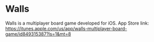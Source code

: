 Walls
===============

Walls is a multiplayer board game developed for iOS.
App Store link: https://itunes.apple.com/us/app/walls-multiplayer-board-game/id849315387?ls=1&mt=8